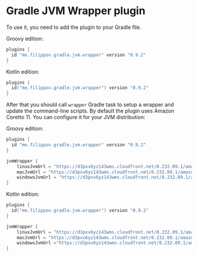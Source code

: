 # Gradle JVM Wrapper plugin
To use it, you need to add the plugin to your Gradle file.

Groovy edition:
```groovy
plugins {
  id "me.filippov.gradle.jvm.wrapper" version "0.9.2"
}
```
Kotlin edition:
```kotlin
plugins {
  id("me.filippov.gradle.jvm.wrapper") version "0.9.2"
}
```
After that you should call `wrapper` Gradle task to setup a wrapper and update the command-line scripts.
By default the plugin uses Amazon Coretto 11. You can configure it for your JVM distribution:

Groovy edition:
```groovy
plugins {
  id "me.filippov.gradle.jvm.wrapper" version "0.9.2"
}

jvmWrapper {
    linuxJvmUrl = "https://d3pxv6yz143wms.cloudfront.net/8.232.09.1/amazon-corretto-8.232.09.1-linux-x64.tar.gz"
    macJvmUrl = "https://d3pxv6yz143wms.cloudfront.net/8.232.09.1/amazon-corretto-8.232.09.1-macosx-x64.tar.gz"
    windowsJvmUrl = "https://d3pxv6yz143wms.cloudfront.net/8.232.09.1/amazon-corretto-8.232.09.1-windows-x64-jdk.zip"
}
```
Kotlin edition:
```kotlin
plugins {
  id("me.filippov.gradle.jvm.wrapper") version "0.9.2"
}

jvmWrapper {
    linuxJvmUrl = "https://d3pxv6yz143wms.cloudfront.net/8.232.09.1/amazon-corretto-8.232.09.1-linux-x64.tar.gz"
    macJvmUrl = "https://d3pxv6yz143wms.cloudfront.net/8.232.09.1/amazon-corretto-8.232.09.1-macosx-x64.tar.gz"
    windowsJvmUrl ="https://d3pxv6yz143wms.cloudfront.net/8.232.09.1/amazon-corretto-8.232.09.1-windows-x86-jdk.zip"
}
```
